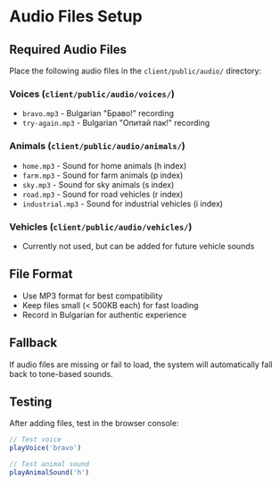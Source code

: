 # Audio Files Setup

## Required Audio Files

Place the following audio files in the `client/public/audio/` directory:

### Voices (`client/public/audio/voices/`)
- `bravo.mp3` - Bulgarian "Браво!" recording
- `try-again.mp3` - Bulgarian "Опитай пак!" recording

### Animals (`client/public/audio/animals/`)
- `home.mp3` - Sound for home animals (h index)
- `farm.mp3` - Sound for farm animals (p index)
- `sky.mp3` - Sound for sky animals (s index)
- `road.mp3` - Sound for road vehicles (r index)
- `industrial.mp3` - Sound for industrial vehicles (i index)

### Vehicles (`client/public/audio/vehicles/`)
- Currently not used, but can be added for future vehicle sounds

## File Format
- Use MP3 format for best compatibility
- Keep files small (< 500KB each) for fast loading
- Record in Bulgarian for authentic experience

## Fallback
If audio files are missing or fail to load, the system will automatically fall back to tone-based sounds.

## Testing
After adding files, test in the browser console:
```javascript
// Test voice
playVoice('bravo')

// Test animal sound
playAnimalSound('h')
```
